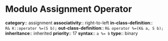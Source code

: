 # Modulo Assignment Operator

**category**:: assignment
**associativity**:: right-to-left
**in-class-definition**:: `R& K::operator %=(S b);`
**out-class-definition**:: `R& operator %=(K& a, S b);`
**inheritance**:: inherited
**priority**:: 17
**syntax**:: `a %= b`
**type**:: binary
